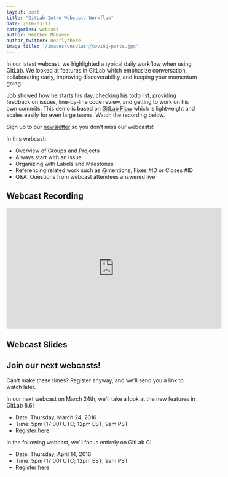 ```yaml
---
layout: post
title: "GitLab Intro Webcast: Workflow"
date: 2016-03-11
categories: webcast
author: Heather McNamee
author_twitter: nearlythere
image_title: '/images/unsplash/moving-parts.jpg'
---
```


In our latest webcast, we highlighted a typical daily workflow when using GitLab.
We looked at features in GitLab which emphasize conversation, collaborating
early, improving discoverability, and keeping your momentum going.

[Job](http://twitter.com/jobvo) showed how he starts his day, checking his todo list,
providing feedback on issues, line-by-line code review, and getting to work on his
own commits. 
This demo is based on [GitLab Flow](http://doc.gitlab.com/ee/workflow/gitlab_flow.html)
which is lightweight and scales easily for even large teams. 
Watch the recording below.

Sign up to our [newsletter](https://about.gitlab.com/contact/#newsletter)
so you don't miss our webcasts!

<!-- more -->

In this webcast:

- Overview of Groups and Projects
- Always start with an issue
- Organizing with Labels and Milestones
- Referencing related work such as @mentions, Fixes #ID or Closes #ID
- Q&A: Questions from webcast attendees answered live

## Webcast Recording

<iframe width="560" height="315" src="https://www.youtube.com/embed/enMumwvLAug" frameborder="0" allowfullscreen></iframe>

## Webcast Slides

<script async class="speakerdeck-embed" data-id="c2b377cf10694aef81828d567de01b87" data-ratio="1.77777777777778" src="//speakerdeck.com/assets/embed.js"></script>

## Join our next webcasts!

Can't make these times? Register anyway, and we'll send you a link to watch later.

In our next webcast on March 24th, we'll take a look at the new features in GitLab 8.6!

- Date: Thursday, March 24, 2016
- Time: 5pm (17:00) UTC; 12pm EST; 9am PST
- [Register here][webcast1]

In the following webcast, we'll focus entirely on GitLab CI. 

- Date: Thursday, April 14, 2016
- Time: 5pm (17:00) UTC; 12pm EST; 9am PST
- [Register here][webcast2]

[webcast1]: http://page.gitlab.com/mar242016-release-webcast.html
[webcast2]: http://page.gitlab.com/apr-2016-gitlab-intro-ci-webcast.html